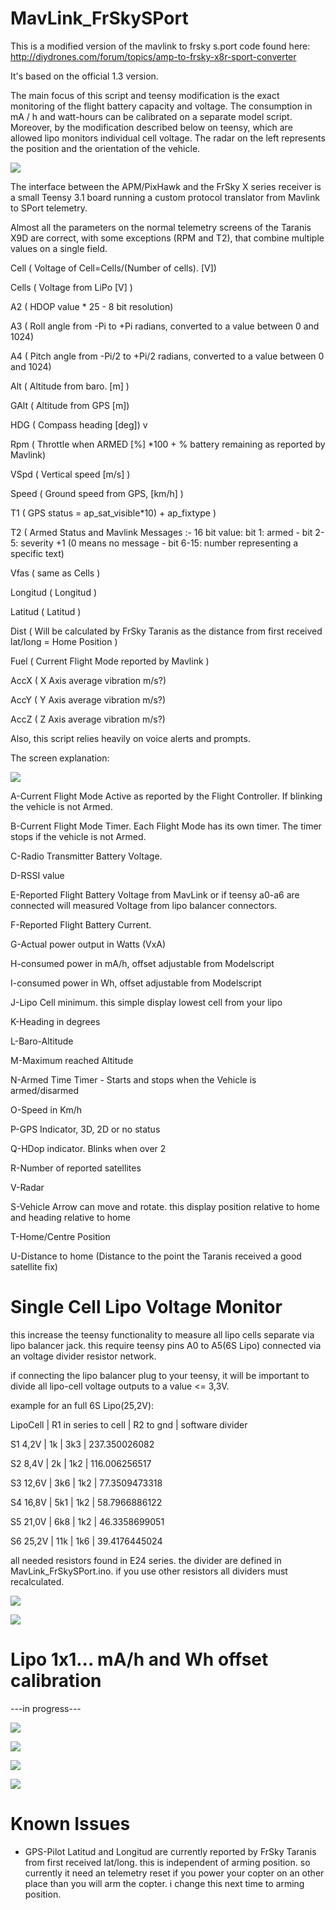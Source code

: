 MavLink_FrSkySPort
==================
This is a modified version of the mavlink to frsky s.port code found here:
http://diydrones.com/forum/topics/amp-to-frsky-x8r-sport-converter

It's based on the official 1.3 version.

The main focus of this script and teensy modification is the exact monitoring of the flight battery capacity and voltage. The consumption in mA / h and watt-hours can be calibrated on a separate model script. Moreover, by the modification described below on teensy, which are allowed lipo monitors individual cell voltage. The radar on the left represents the position and the orientation of the vehicle.

![](https://raw.githubusercontent.com/wolkstein/MavLink_FrSkySPort/s-c-l-v-rc/tele1simu.jpg)


The interface between the APM/PixHawk and the FrSky X series receiver is a small Teensy 3.1 board running a custom protocol translator from Mavlink to SPort telemetry.

Almost all the parameters on the normal telemetry screens of the Taranis X9D are correct, with some exceptions (RPM and T2), that combine multiple values on a single field.

Cell ( Voltage of Cell=Cells/(Number of cells). [V]) 

Cells ( Voltage from LiPo [V] )

A2 ( HDOP value * 25 - 8 bit resolution)

A3 ( Roll angle from -Pi to +Pi radians, converted to a value between 0 and 1024)

A4 ( Pitch angle from -Pi/2 to +Pi/2 radians, converted to a value between 0 and 1024)

Alt ( Altitude from baro. [m] )

GAlt ( Altitude from GPS [m])

HDG ( Compass heading [deg]) v

Rpm ( Throttle when ARMED [%] *100 + % battery remaining as reported by Mavlink)

VSpd ( Vertical speed [m/s] )

Speed ( Ground speed from GPS, [km/h] )

T1 ( GPS status = ap_sat_visible*10) + ap_fixtype )

T2 ( Armed Status and Mavlink Messages :- 16 bit value: bit 1: armed - bit 2-5: severity +1 (0 means no message - bit 6-15: 
number representing a specific text)

Vfas ( same as Cells )

Longitud ( Longitud )

Latitud ( Latitud )

Dist ( Will be calculated by FrSky Taranis as the distance from first received lat/long = Home Position )

Fuel ( Current Flight Mode reported by Mavlink )

AccX ( X Axis average vibration m/s?)

AccY ( Y Axis average vibration m/s?)

AccZ ( Z Axis average vibration m/s?)

Also, this script relies heavily on voice alerts and prompts.

The screen explanation:

![](https://raw.githubusercontent.com/wolkstein/MavLink_FrSkySPort/s-c-l-v-rc/tele1+lables.jpeg)

A-Current Flight Mode Active as reported by the Flight Controller. If blinking the vehicle is not Armed.

B-Current Flight Mode Timer. Each Flight Mode has its own timer. The timer stops if the vehicle is not Armed.

C-Radio Transmitter Battery Voltage.

D-RSSI value

E-Reported Flight Battery Voltage from MavLink or if teensy a0-a6 are connected will measured Voltage from lipo balancer connectors. 

F-Reported Flight Battery Current.

G-Actual power output in Watts (VxA)

H-consumed power in mA/h, offset adjustable from Modelscript

I-consumed power in Wh, offset adjustable from Modelscript

J-Lipo Cell minimum. this simple display lowest cell from your lipo

K-Heading in degrees

L-Baro-Altitude

M-Maximum reached Altitude

N-Armed Time Timer - Starts and stops when the Vehicle is armed/disarmed

O-Speed in Km/h

P-GPS Indicator, 3D, 2D or no status

Q-HDop indicator. Blinks when over 2

R-Number of reported satellites

V-Radar

S-Vehicle Arrow can move and rotate. this display position relative to home and heading relative to home

T-Home/Centre Position

U-Distance to home (Distance to the point the Taranis received a good satellite fix) 



Single Cell Lipo Voltage Monitor
================================

this increase the teensy functionality to measure all lipo cells separate via lipo balancer jack. this require teensy pins A0 to A5(6S Lipo) connected via an voltage divider resistor network.

if connecting the lipo balancer plug to your teensy, it will be important to divide all lipo-cell voltage outputs to a value <= 3,3V.

example for an full 6S Lipo(25,2V):

LipoCell | R1 in series to cell | R2 to gnd | software  divider 

S1  4,2V |   1k  |  3k3 |  237.350026082

S2  8,4V |   2k  |  1k2 |  116.006256517

S3 12,6V |   3k6 |  1k2 |  77.3509473318

S4 16,8V |   5k1 |  1k2 |  58.7966886122

S5 21,0V |   6k8 |  1k2 |  46.3358699051

S6 25,2V |  11k  |  1k6 |  39.4176445024

all needed resistors found in E24 series. the divider are defined in MavLink_FrSkySPort.ino. if you use other resistors all dividers must recalculated.

![](https://raw.githubusercontent.com/wolkstein/MavLink_FrSkySPort/s-c-l-v-rc/resistor_network.jpg)


![](https://raw.githubusercontent.com/wolkstein/MavLink_FrSkySPort/s-c-l-v-rc/CellsScreen.jpg)


Lipo 1x1... mA/h and Wh offset calibration
==========================================

 ---in progress---
 
![](https://raw.githubusercontent.com/wolkstein/MavLink_FrSkySPort/s-c-l-v-rc/offset.jpg)

![](https://raw.githubusercontent.com/wolkstein/MavLink_FrSkySPort/s-c-l-v-rc/after-ofsettcalibration.jpeg)

![](https://raw.githubusercontent.com/wolkstein/MavLink_FrSkySPort/s-c-l-v-rc/chargermah.jpeg)

![](https://raw.githubusercontent.com/wolkstein/MavLink_FrSkySPort/s-c-l-v-rc/chargerwh.jpeg)

Known Issues
============

 * GPS-Pilot Latitud and Longitud are currently reported by FrSky Taranis from first received lat/long. this is independent of arming position. so currently it need an telemetry reset if you power your copter on an other place than you will arm the copter. i change this next time to arming position.






